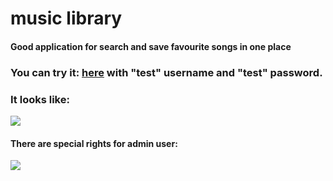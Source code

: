 # music library


<h4 style="text-color:red">Good application for search and save favourite songs in one place</h4>

<h3>You can try it: <a href="http://188.166.28.39:5000/">here</a> with "test" username and "test" password.</h3>


<h3> </h3>
<h3>It looks like:</h3>
<img src="https://user-images.githubusercontent.com/89095210/191321450-75892d47-2516-4105-91c1-c5ef2397d3c7.png">

<h4>There are special rights for admin user:</h4>
<img src="https://user-images.githubusercontent.com/89095210/191321946-bb718ba1-450a-4c5b-a31b-7b63f9697985.png">
